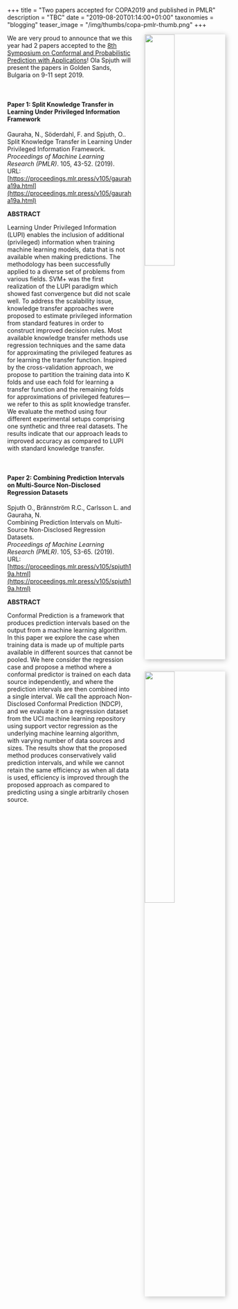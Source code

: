 +++
title = "Two papers accepted for COPA2019 and published in PMLR"
description = "TBC"
date = "2019-08-20T01:14:00+01:00"
taxonomies = "blogging"
teaser_image = "/img/thumbs/copa-pmlr-thumb.png"
+++

<a href="http://localhost:1313/publication/2019-split-knowledge-transfer-learning-under-privileged-information/" target="_blank"><img src="/img/copa2019-split-kt-lupi.png" style="float: right; width: 37%; margin: 0 0 1em 2em; clear: both; box-shadow: 2px 2px 12px rgb(0,0,0,0.25);"/></a>

We are very proud to announce that we this year had 2 papers accepted to the [8th Symposium on Conformal and Probabilistic Prediction with Applications](http://clrc.rhul.ac.uk/copa2019)! Ola Spjuth will present the papers in Golden Sands, Bulgaria on 9-11 sept 2019.

<br>


#### Paper 1: Split Knowledge Transfer in Learning Under Privileged Information Framework

Gauraha, N., Söderdahl, F. and Spjuth, O.. <br>
Split Knowledge Transfer in Learning Under Privileged Information Framework.<br>
*Proceedings of Machine Learning Research (PMLR)*. 105, 43-52. (2019).<br>
URL: [https://proceedings.mlr.press/v105/gauraha19a.html](https://proceedings.mlr.press/v105/gauraha19a.html)



**ABSTRACT**

Learning Under Privileged Information (LUPI) enables the inclusion of additional (privileged) information when training machine learning models, data that is not available when making predictions. The methodology has been successfully applied to a diverse set of problems from various fields. SVM+ was the first realization of the LUPI paradigm which showed fast convergence but did not scale well. To address the scalability issue, knowledge transfer approaches were proposed to estimate privileged information from standard features in order to construct improved decision rules. Most available knowledge transfer methods use regression techniques and the same data for approximating the privileged features as for learning the transfer function. Inspired by the cross-validation approach, we propose to partition the training data into K folds and use each fold for learning a transfer function and the remaining folds for approximations of privileged features—we refer to this as split knowledge transfer. We evaluate the method using four different experimental setups comprising one synthetic and three real datasets. The results indicate that our approach leads to improved accuracy as compared to LUPI with standard knowledge transfer.

<br>

#### Paper 2: Combining Prediction Intervals on Multi-Source Non-Disclosed Regression Datasets

<a href="http://localhost:1313/publication/2019-combining-prediction-intervals-multi-source-non-disclosed-regression-datasets/" target="_blank"><img src="/img/copa2019-combining-multisource-intervals.png" style="float: right; width: 37%; margin: 1em 0 1em 2em; clear: both; box-shadow: 2px 2px 12px rgb(0,0,0,0.25);"/></a>

Spjuth O., Brännström R.C., Carlsson L. and Gauraha, N.<br>
Combining Prediction Intervals on Multi-Source Non-Disclosed Regression Datasets.<br>
*Proceedings of Machine Learning Research (PMLR)*. 105, 53-65. (2019).<br>
URL: [https://proceedings.mlr.press/v105/spjuth19a.html](https://proceedings.mlr.press/v105/spjuth19a.html)

**ABSTRACT**

Conformal Prediction is a framework that produces prediction intervals based on the output from a machine learning algorithm. In this paper we explore the case when training data is made up of multiple parts available in different sources that cannot be pooled. We here consider the regression case and propose a method where a conformal predictor is trained on each data source independently, and where the prediction intervals are then combined into a single interval. We call the approach Non-Disclosed Conformal Prediction (NDCP), and we evaluate it on a regression dataset from the UCI machine learning repository using support vector regression as the underlying machine learning algorithm, with varying number of data sources and sizes. The results show that the proposed method produces conservatively valid prediction intervals, and while we cannot retain the same efficiency as when all data is used, efficiency is improved through the proposed approach as compared to predicting using a single arbitrarily chosen source.